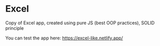 # Excel
Copy of Excel app, created using pure JS (best OOP practices), SOLID principle

You can test the app here: https://excel-like.netlify.app/
